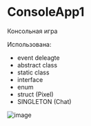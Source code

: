 # ConsoleApp1

Консольная игра

Использована:
- event deleagte
- abstract class
- static class
- interface
- enum
- struct (Pixel)
- SINGLETON (Chat)

![image](https://user-images.githubusercontent.com/95288769/206929432-7271b0b9-6edb-44c8-974c-36497f59c56a.png)



 
